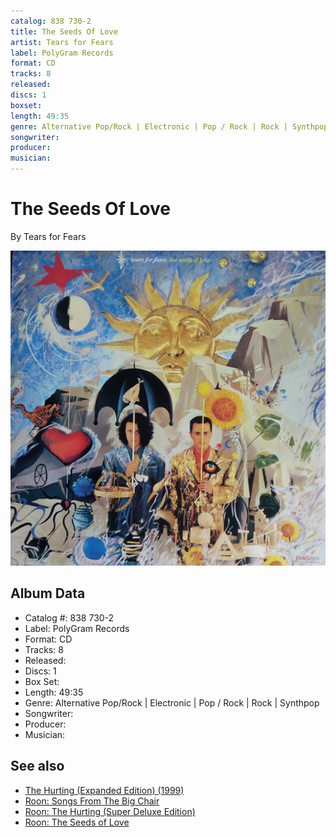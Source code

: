 ```yaml
---
catalog: 838 730-2
title: The Seeds Of Love
artist: Tears for Fears
label: PolyGram Records
format: CD
tracks: 8
released: 
discs: 1
boxset: 
length: 49:35
genre: Alternative Pop/Rock | Electronic | Pop / Rock | Rock | Synthpop
songwriter: 
producer: 
musician: 
---
```


# The Seeds Of Love

By Tears for Fears

![](../../assets/cdcovers/Tears_for_Fears-The_Seeds_Of_Love.png)

## Album Data

- Catalog #: 838 730-2
- Label: PolyGram Records
- Format: CD
- Tracks: 8
- Released: 
- Discs: 1
- Box Set: 
- Length: 49:35
- Genre: Alternative Pop/Rock | Electronic | Pop / Rock | Rock | Synthpop
- Songwriter: 
- Producer: 
- Musician: 


## See also

- [The Hurting (Expanded Edition) (1999)](The_Hurting_Expanded_Edition_1999.md)
- [Roon: Songs From The Big Chair](../../Roon/Tears_for_Fears/Songs_From_The_Big_Chair.md)
- [Roon: The Hurting (Super Deluxe Edition)](../../Roon/Tears_for_Fears/The_Hurting_Super_Deluxe_Edition.md)
- [Roon: The Seeds of Love](../../Roon/Tears_for_Fears/The_Seeds_of_Love.md)
